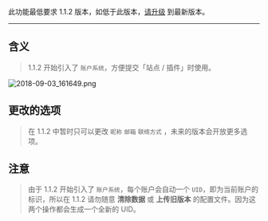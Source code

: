 此功能最低要求 1.1.2 版本，如低于此版本，[请升级](http://ksria.com/simpread/) 到最新版本。
***

含义
---
> 1.1.2 开始引入了 `账户系统`，方便提交「站点 / 插件」时使用。

![2018-09-03_161649.png](https://i.loli.net/2018/09/03/5b8cef307f28b.png)


更改的选项
---
> 在 1.1.2 中暂时只可以更改 `昵称` `邮箱` `联络方式` ，未来的版本会开放更多选项。

注意
---
> 由于 1.1.2 开始引入了 `账户系统`，每个账户会自动一个 `UID`，即为当前账户的标识，所以在 1.1.2 请勿随意 **清除数据** 或 **上传旧版本** 的配置文件。因为这两个操作都会生成一个全新的 UID。